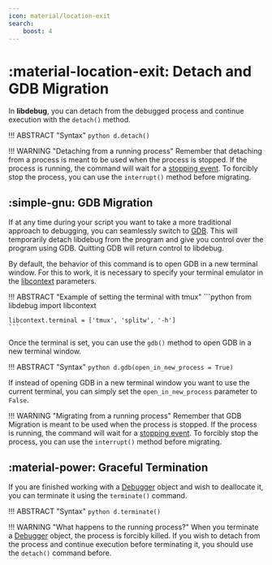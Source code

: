 ```yaml
---
icon: material/location-exit
search:
    boost: 4
---
```

# :material-location-exit: Detach and GDB Migration

In **libdebug**, you can detach from the debugged process and continue execution with the `detach()` method.

!!! ABSTRACT "Syntax"
    ```python
    d.detach()
    ```

!!! WARNING "Detaching from a running process"
    Remember that detaching from a process is meant to be used when the process is stopped. If the process is running, the command will wait for a [stopping event](../../stopping_events/stopping_events). To forcibly stop the process, you can use the `interrupt()` method before migrating.

## :simple-gnu: GDB Migration
If at any time during your script you want to take a more traditional approach to debugging, you can seamlessly switch to [GDB](https://www.sourceware.org/gdb/). This will temporarily detach libdebug from the program and give you control over the program using GDB. Quitting GDB will return control to libdebug. 

By default, the behavior of this command is to open GDB in a new terminal window. For this to work, it is necessary to specify your terminal emulator in the [libcontext](../../from_pydoc/generated/utils/libcontext) parameters.

!!! ABSTRACT "Example of setting the terminal with tmux"
    ```python
    from libdebug import libcontext

    libcontext.terminal = ['tmux', 'splitw', '-h']
    ```

Once the terminal is set, you can use the `gdb()` method to open GDB in a new terminal window.

!!! ABSTRACT "Syntax"
    ```python
    d.gdb(open_in_new_process = True)
    ```

If instead of opening GDB in a new terminal window you want to use the current terminal, you can simply set the `open_in_new_process` parameter to `False`.

!!! WARNING "Migrating from a running process"
    Remember that GDB Migration is meant to be used when the process is stopped. If the process is running, the command will wait for a [stopping event](../../stopping_events/stopping_events). To forcibly stop the process, you can use the `interrupt()` method before migrating.

## :material-power: Graceful Termination
If you are finished working with a [Debugger](../../from_pydoc/generated/debugger/debugger/) object and wish to deallocate it, you can terminate it using the `terminate()` command.

!!! ABSTRACT "Syntax"
    ```python
    d.terminate()
    ```

!!! WARNING "What happens to the running process?"
    When you terminate a [Debugger](../../from_pydoc/generated/debugger/debugger/) object, the process is forcibly killed. If you wish to detach from the process and continue execution before terminating it, you should use the `detach()` command before.